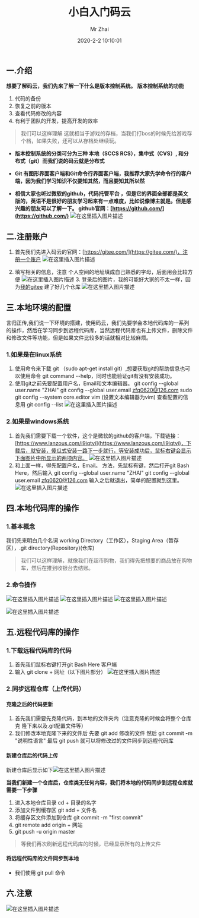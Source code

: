 ﻿---
title: 小白入门码云
author: Mr Zhai
avatar: https://cdn.jsdelivr.net/gh/zfq0620/PicGo/img/DestCropImage.png
authorLink: https://zfq0620.gitee.io/
authorAbout: 学习中... 
authorDesc: 学习中...
categories: 技术
date: 2020-2-2 10:10:01
comments: true
tags: 
 - 嵌入式
keywords: gitee的使用教程
description:  gitee码云的使用教程
photos: https://images4.alphacoders.com/117/117378.jpg
---

## 一.介绍
**想要了解码云，我们先来了解一下什么是版本控制系统。**
**版本控制系统的功能**
1. 代码的备份
2. 恢复之前的版本
3. 查看代码修改的内容
4. 有利于团队的开发，提高开发的效率

>我们可以这样理解
>这就相当于游戏的存档，当我们打bos的时候先给游戏存个档，如果失败，还可以从存档处继续玩。

- **版本控制系统的分类可分为三种 本地（SCCS RCS），集中式（CVS）, 和分布式（git）而我们说的码云就是分布式**

- **Git 有图形界面客户端和Git命令行界面客户端，我推荐大家先学命令行的客户端，因为我们学习知识不仅要知其然，而且要知其所以然**

- **相信大家也听过微软的github，代码托管平台 ，但是它的界面全部都是英文版的，英语不是很好的朋友学习起来有一点难度，比如说像博主就是。但是感兴趣的朋友可以了解一下。
github官网：[https://github.com/](https://github.com/)**
![在这里插入图片描述](https://img-blog.csdnimg.cn/202002201813354.png?x-oss-process=image/watermark,type_ZmFuZ3poZW5naGVpdGk,shadow_10,text_aHR0cHM6Ly9ibG9nLmNzZG4ubmV0L3dlaXhpbl80NTYzMTczOA==,size_16,color_FFFFFF,t_70)
## 二.注册账户
1. 首先我们先进入码云的官网：[https://gitee.com/](https://gitee.com/)，注册一个账户
![在这里插入图片描述](https://img-blog.csdnimg.cn/20200308102158275.png?x-oss-process=image/watermark,type_ZmFuZ3poZW5naGVpdGk,shadow_10,text_aHR0cHM6Ly9ibG9nLmNzZG4ubmV0L3dlaXhpbl80NTYzMTczOA==,size_16,color_FFFFFF,t_70)

2. 填写相关的信息，注意 个人空间的地址填成自己熟悉的字母，后面用会比较方便
	![在这里插入图片描述](https://img-blog.csdnimg.cn/20200308101929981.png?x-oss-process=image/watermark,type_ZmFuZ3poZW5naGVpdGk,shadow_10,text_aHR0cHM6Ly9ibG9nLmNzZG4ubmV0L3dlaXhpbl80NTYzMTczOA==,size_16,color_FFFFFF,t_70)
	3. 登录后的图片，我的可能好大家的不太一样，因为[我的gitee](https://gitee.com/zfq0620/) 建了好几个仓库
	![在这里插入图片描述](https://img-blog.csdnimg.cn/20200308102402252.png?x-oss-process=image/watermark,type_ZmFuZ3poZW5naGVpdGk,shadow_10,text_aHR0cHM6Ly9ibG9nLmNzZG4ubmV0L3dlaXhpbl80NTYzMTczOA==,size_16,color_FFFFFF,t_70)

## 三.本地环境的配置
言归正传,我们说一下环境的搭建，使用码云，我们先要学会本地代码库的一系列的操作，然后在学习同步到远程代码库，当然远程代码库也有上传文件，删除文件和修改文件等功能，但是如果文件比较多的话就相对比较麻烦。

### 1.如果是在linux系统
1. 使用命令来下载 git （sudo apt-get install git）,想要获取git的帮助信息也可以使用命令 git command --help，同时也能验证git有没有安装成功。
2. 使用git之前先要配置用户名，Email和文本编辑器。
    git config --global user.name "ZHAI"
    git config --global user.email zfq0620@126.com
    sudo git config --system core.editor vim (设置文本编辑器为vim)
    查看配置的信息用 git config --list
![在这里插入图片描述](https://img-blog.csdnimg.cn/20200220183222551.png)

### 2.如果是windows系统
 1. 首先我们需要下载一个软件，这个是微软的github的客户端，下载链接：[https://www.lanzous.com/i9iqtvi](https://www.lanzous.com/i9iqtvi)，下载后，就安装，傻瓜式安装一路下一步就行，等安装成功后，鼠标右键会显示下面图片中所显示的两项内容。
![在这里插入图片描述](https://img-blog.csdnimg.cn/20200220184306454.png)
 2. 和上面一样，得先配置户名，Email。
     方法，先鼠标有键，然后打开git Bash Here，然后输入
    git config --global user.name "ZHAI"
    git config --global user.email zfq0620@126.com
    输入之后就退出，简单的配置就到这里。
![在这里插入图片描述](https://img-blog.csdnimg.cn/20200220185049685.png?x-oss-process=image/watermark,type_ZmFuZ3poZW5naGVpdGk,shadow_10,text_aHR0cHM6Ly9ibG9nLmNzZG4ubmV0L3dlaXhpbl80NTYzMTczOA==,size_16,color_FFFFFF,t_70)
    
## 四.本地代码库的操作
### 1.基本概念
我们先来明白几个名词 working Directory（工作区），Staging Area（暂存区），.git directory(Repository)(仓库)

>我们可以这样理解，就像我们在超市购物，我们得先把想要的商品放在购物车，然后在推到收银台去结账。

### 2.命令操作
![在这里插入图片描述](https://img-blog.csdnimg.cn/20200220185944518.png?x-oss-process=image/watermark,type_ZmFuZ3poZW5naGVpdGk,shadow_10,text_aHR0cHM6Ly9ibG9nLmNzZG4ubmV0L3dlaXhpbl80NTYzMTczOA==,size_16,color_FFFFFF,t_70)
![在这里插入图片描述](https://img-blog.csdnimg.cn/20200220190159751.png?x-oss-process=image/watermark,type_ZmFuZ3poZW5naGVpdGk,shadow_10,text_aHR0cHM6Ly9ibG9nLmNzZG4ubmV0L3dlaXhpbl80NTYzMTczOA==,size_16,color_FFFFFF,t_70)
![在这里插入图片描述](https://img-blog.csdnimg.cn/20200220190258508.png?x-oss-process=image/watermark,type_ZmFuZ3poZW5naGVpdGk,shadow_10,text_aHR0cHM6Ly9ibG9nLmNzZG4ubmV0L3dlaXhpbl80NTYzMTczOA==,size_16,color_FFFFFF,t_70)

![在这里插入图片描述](https://img-blog.csdnimg.cn/20200220190508406.png?x-oss-process=image/watermark,type_ZmFuZ3poZW5naGVpdGk,shadow_10,text_aHR0cHM6Ly9ibG9nLmNzZG4ubmV0L3dlaXhpbl80NTYzMTczOA==,size_16,color_FFFFFF,t_70)


## 五.远程代码库的操作
### 1.下载远程代码库的代码
1. 首先我们鼠标右键打开git Bash Here 客户端 
2. 输入 git clone + 网址（以下图片部分）
![在这里插入图片描述](https://img-blog.csdnimg.cn/20200220191135493.png?x-oss-process=image/watermark,type_ZmFuZ3poZW5naGVpdGk,shadow_10,text_aHR0cHM6Ly9ibG9nLmNzZG4ubmV0L3dlaXhpbl80NTYzMTczOA==,size_16,color_FFFFFF,t_70)


### 2.同步远程仓库（上传代码）
#### 克隆之后的代码更新
1. 首先我们需要先克隆代码，到本地的文件夹内（注意克隆的时候会将整个仓库克	隆下来以及.git配置文件等）
2. 我们修改本地克隆下来的文件后 
    先要 git add 修改的文件
    然后 git commit -m "说明性语言"
    最后 git push 就可以将修改过的文件同步到远程代码库

#### 新建仓库后的代码上传

新建仓库后显示如下![在这里插入图片描述](https://img-blog.csdnimg.cn/20200220200026139.png?x-oss-process=image/watermark,type_ZmFuZ3poZW5naGVpdGk,shadow_10,text_aHR0cHM6Ly9ibG9nLmNzZG4ubmV0L3dlaXhpbl80NTYzMTczOA==,size_16,color_FFFFFF,t_70)

**当我们新建一个仓库后，仓库类无任何内容，我们将本地的代码同步到远程仓库就需要一下步骤**
1. 进入本地仓库目录 cd + 目录的名字
2. 添加文件到缓存区 git add + 文件名  
3. 将缓存区文件添加到仓库 git commit -m "first commit"
4. git remote add origin + 网站
5. git push -u origin master

>等我们再次刷新远程代码库的时候，已经显示所有的上传文件

#### 将远程代码库的文件同步到本地
- 我们使用 git pull 命令

## 六.注意
![在这里插入图片描述](https://img-blog.csdnimg.cn/20200220201401985.png?x-oss-process=image/watermark,type_ZmFuZ3poZW5naGVpdGk,shadow_10,text_aHR0cHM6Ly9ibG9nLmNzZG4ubmV0L3dlaXhpbl80NTYzMTczOA==,size_16,color_FFFFFF,t_70)


